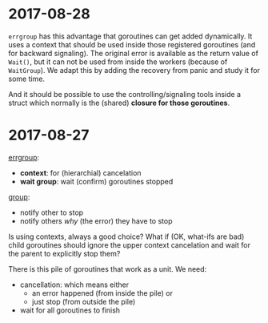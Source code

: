 # 2017-08-28
`errgroup` has this advantage that goroutines can get added dynamically. It uses a context that should be used inside those registered goroutines (and for backward signaling). The original error is available as the return value of `Wait()`, but it can not be used from inside the workers (because of `WaitGroup`). We adapt this by adding the recovery from panic and study it for some time.

And it should be possible to use the controlling/signaling tools inside a struct which normally is the (shared) **closure for those goroutines**.

# 2017-08-27
[errgroup](https://github.com/golang/sync/blob/master/errgroup/errgroup.go):

* **context**: for (hierarchial) cancelation
* **wait group**: wait (confirm) goroutines stopped

[group](https://github.com/oklog/oklog/blob/master/pkg/group/group.go):

* notify other to stop
* notify others *why* (the error) they have to stop

Is using contexts, always a good choice? What if (OK, what-ifs are bad) child goroutines should ignore the upper context cancelation and wait for the parent to explicitly stop them?

There is this pile of goroutines that work as a unit. We need:

* cancellation: which means either 
    * an error happened (from inside the pile) or 
    * just stop (from outside the pile)
* wait for all goroutines to finish
